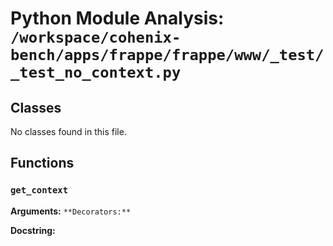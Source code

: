 # Python Module Analysis: `/workspace/cohenix-bench/apps/frappe/frappe/www/_test/_test_no_context.py`

## Classes

No classes found in this file.


## Functions

### `get_context`
**Arguments:** ``
**Decorators:** ``

**Docstring:**
```

```

